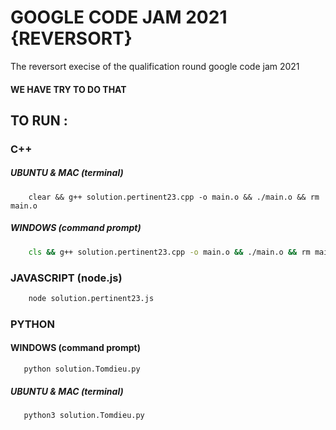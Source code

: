 # GOOGLE CODE JAM 2021 {REVERSORT}

The reversort execise of the qualification round  google code jam 2021

#### WE HAVE TRY TO DO THAT

## TO RUN :

### C++

##### UBUNTU & MAC (terminal)
```terminal
    clear && g++ solution.pertinent23.cpp -o main.o && ./main.o && rm main.o
```

##### WINDOWS (command prompt)
```cmd
    cls && g++ solution.pertinent23.cpp -o main.o && ./main.o && rm main.o
```
### JAVASCRIPT (node.js)

```cmd
    node solution.pertinent23.js
```

### PYTHON

#### WINDOWS (command prompt)
```
   python solution.Tomdieu.py
```

##### UBUNTU & MAC (terminal)
```terminal
   python3 solution.Tomdieu.py
```
